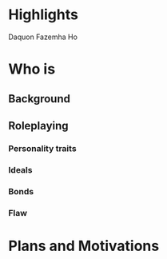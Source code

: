 # Highlights
Daquon Fazemha Ho
# Who is 
## Background
## Roleplaying 
### Personality traits
### Ideals
### Bonds
### Flaw
# Plans and Motivations